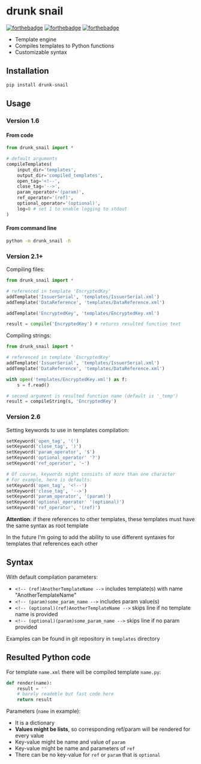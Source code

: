 # drunk snail

[![forthebadge](https://forthebadge.com/images/badges/made-with-c.svg)](https://forthebadge.com) [![forthebadge](https://forthebadge.com/images/badges/powered-by-black-magic.svg)](https://forthebadge.com) [![forthebadge](https://forthebadge.com/images/badges/ages-18.svg)](https://forthebadge.com)



* Template engine
* Compiles templates to Python functions
* Customizable syntax



## Installation

```bash
pip install drunk-snail
```



## Usage

### Version 1.6

#### From code

```python
from drunk_snail import *

# default arguments
compileTemplates(
    input_dir='templates', 
    output_dir='compiled_templates',
    open_tag='<!--',
    close_tag='-->',
    param_operator='(param)',
    ref_operator='(ref)',
    optional_operator='(optional)',
    log=0 # set 1 to enable logging to stdout
)
```

#### From command line

```bash
python -m drunk_snail -h
```

### Version 2.1+

Compiling files:

```python
from drunk_snail import *

# referenced in template 'EncryptedKey'
addTemplate('IssuerSerial', 'templates/IssuerSerial.xml')
addTemplate('DataReference', 'templates/DataReference.xml')

addTemplate('EncryptedKey', 'templates/EncryptedKey.xml')

result = compile('EncryptedKey') # returns resulted function text
```

Compiling strings:

```python
from drunk_snail import *

# referenced in template 'EncryptedKey'
addTemplate('IssuerSerial', 'templates/IssuerSerial.xml')
addTemplate('DataReference', 'templates/DataReference.xml')

with open('templates/EncryptedKey.xml') as f:
    s = f.read()

# second argument is resulted function name (default is '_temp')
result = compileString(s, 'EncryptedKey')
```

### Version 2.6

Setting keywords to use in templates compilation:

````python
setKeyword('open_tag', '(')
setKeyword('close_tag', ')')
setKeyword('param_operator', '$')
setKeyword('optional_operator' '?')
setKeyword('ref_operator', '~')

# Of course, keywords might consists of more than one character
# For example, here is defaults:
setKeyword('open_tag', '<!--')
setKeyword('close_tag', '-->')
setKeyword('param_operator', '(param)')
setKeyword('optional_operator' '(optional)')
setKeyword('ref_operator', '(ref)')
````

**Attention**: if there references to other templates, these templates must have the same syntax as root template

In the future I'm going to add the ability to use different syntaxes for templates that references each other



## Syntax

With default compilation parameters:

* `<!-- (ref)AnotherTemplateName -->` includes template(s) with name "AnotherTemplateName"
* `<!-- (param)some_param_name -->` includes param value(s)
* `<!-- (optional)(ref)AnotherTemplateName -->` skips line if no template name is provided
* `<!-- (optional)(param)some_param_name -->` skips line if no param provided

Examples can be found in git repository in `templates` directory



## Resulted Python code

For template `name.xml` there will be compiled template `name.py`:

```python
def render(name):
    result = ''
    # barely readeble but fast code here
    return result
```

Parameters (`name` in example):

* It is a dictionary
* **Values might be lists**, so corresponding ref/param will be rendered for every value
* Key-value might be name and value of `param`
* Key-value might be name and parameters of `ref`
* There can be no key-value for `ref` or `param` that is `optional`
